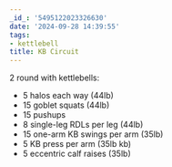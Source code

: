 ```yaml
---
_id_: '5495122023326630'
date: '2024-09-28 14:39:55'
tags:
- kettlebell
title: KB Circuit
---
```


2 round with kettlebells:

- 5 halos each way (44lb)
- 15 goblet squats (44lb)
- 15 pushups
- 8 single-leg RDLs per leg (44lb)
- 15 one-arm KB swings per arm (35lb)
- 5 KB press per arm (35lb kb)
- 5 eccentric calf raises (35lb)
